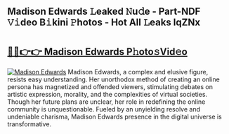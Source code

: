 ## Madison Edwards 𝙻eaked 𝙽u𝚍e - Part-NDF 𝚅𝚒deo B𝚒kini 𝙿hotos - Hot All 𝙻eaks lqZNx

# <h2><a href="http://ld6sy5.urlbe.top/?page=Madison+Edwards">🔗🔗👉👉 Madison Edwards P𝚑oto𝚜Vid𝚎o</a></h2>

[![Madison Edwards](https://i.imgur.com/eBuTRDB.gif)](http://ld6sy5.urlbe.top/?page=Madison+Edwards)
Madison Edwards, a complex and elusive figure, resists easy understanding. Her unorthodox method of creating an online persona has magnetized and offended viewers, stimulating debates on artistic expression, morality, and the complexities of virtual societies. Though her future plans are unclear, her role in redefining the online community is unquestionable. Fueled by an unyielding resolve and undeniable charisma, Madison Edwards presence in the digital universe is transformative.

